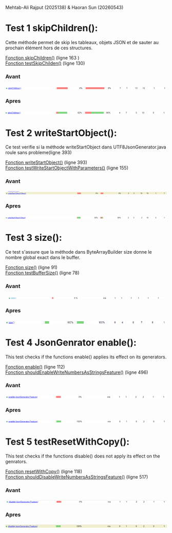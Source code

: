 Mehtab-Ali Rajput (2025138) & Haoran Sun (20260543)

# Test 1 skipChildren():

Cette méthode permet de skip les tableaux, objets JSON et de sauter au prochain élément hors de ces structures.

[Fonction skipChildren()](https://github.com/TibbySHR/jackson-core-tests/blob/2.18/src/main/java/com/fasterxml/jackson/core/util/JsonParserSequence.java) (ligne 163 ) <br>
[Fonction testSkipChilden()](https://github.com/TibbySHR/jackson-core-tests/blob/2.18/src/test/java/com/fasterxml/jackson/core/read/ParserSequenceTest.java) (ligne 130)

### Avant

<img src="https://github.com/TibbySHR/jackson-core-tests/blob/2.18/images/Test1Avant.png"/>

### Apres

<img src="https://github.com/TibbySHR/jackson-core-tests/blob/2.18/images/Test1Apres.png"/>

# Test 2 writeStartObject():

Ce test verifie si la méthode writeStartObject dans UTF8JsonGenerator.java roule sans probleme(ligne 393)

[Fonction writeStartObject()](https://github.com/TibbySHR/jackson-core-tests/blob/2.18/src/main/java/com/fasterxml/jackson/core/json/UTF8JsonGenerator.java) (ligne 393) <br>
[Fonction testWriteStartObjectWithParameters()](https://github.com/TibbySHR/jackson-core-tests/blob/2.18/src/test/java/com/fasterxml/jackson/core/write/UTF8GeneratorTest.java) (ligne 155)

### Avant

<img src="https://github.com/TibbySHR/jackson-core-tests/blob/2.18/images/test2avant.png"/>

### Apres

<img src="https://github.com/TibbySHR/jackson-core-tests/blob/2.18/images/test2apres.png"/>

# Test 3 size():

Ce test s'assure que la méthode dans ByteArrayBuilder size donne le nombre global exact dans le buffer.

[Fonction size()](https://github.com/TibbySHR/jackson-core-tests/blob/2.18/src/main/java/com/fasterxml/jackson/core/util/ByteArrayBuilder.java) (ligne 91) <br>
[Fonction testBufferSize()](https://github.com/TibbySHR/jackson-core-tests/blob/2.18/src/test/java/com/fasterxml/jackson/core/util/ByteArrayBuilderTest.java) (ligne 78)

### Avant

<img src="https://github.com/TibbySHR/jackson-core-tests/blob/2.18/images/test3avant.png"/>

### Apres

<img src="https://github.com/TibbySHR/jackson-core-tests/blob/2.18/images/test3Apres.png"/>

# Test 4 JsonGenrator enable():

This test checks if the functions enable() applies its effect on its generators.

[Fonction enable()](https://github.com/TibbySHR/jackson-core-tests/blob/2.18/src/main/java/com/fasterxml/jackson/core/util/JsonGeneratorDelegate.java) (ligne 112) <br>
[Fonction shouldEnableWriteNumbersAsStringsFeature()](https://github.com/TibbySHR/jackson-core-tests/blob/2.18/src/test/java/com/fasterxml/jackson/core/util/DelegatesTest.java) (ligne 496)

### Avant

<img src="https://github.com/TibbySHR/jackson-core-tests/blob/2.18/images/test4avant.png"/>

### Apres

<img src="https://github.com/TibbySHR/jackson-core-tests/blob/2.18/images/test4apres.png"/>

# Test 5 testResetWithCopy():

This test checks if the functions disable() does not apply its effect on the genrators.

[Fonction resetWithCopy()](https://github.com/TibbySHR/jackson-core-tests/blob/2.18/src/main/java/com/fasterxml/jackson/core/util/JsonGeneratorDelegate.java) (ligne 118) <br>
[Fonction shouldDisableWriteNumbersAsStringsFeature()](https://github.com/TibbySHR/jackson-core-tests/blob/2.18/src/test/java/com/fasterxml/jackson/core/util/DelegatesTest.java) (ligne 517)

### Avant

<img src="https://github.com/TibbySHR/jackson-core-tests/blob/2.18/images/test5avant.png"/>

### Apres

<img src="https://github.com/TibbySHR/jackson-core-tests/blob/2.18/images/test5apres.png"/>
